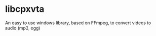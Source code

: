 libcpxvta
=========

An easy to use windows library, based on FFmpeg, to convert videos to audio (mp3, ogg)
